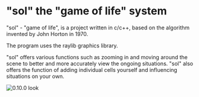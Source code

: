 # "sol" the "game of life" system
"sol" - "game of life", is a project written in c/c++, based on the algorithm invented by John Horton in 1970. 

The program uses the raylib graphics library.

"sol" offers various functions such as zooming in and moving around the scene to better and more accurately view the ongoing situations. "sol" also offers the function of adding individual cells yourself and influencing situations on your own.

![0.10.0 look](https://github.com/dazaizer0/game_of_life/assets/60112867/eef25cb8-bead-4c73-9519-e149c6cf9bfb)
